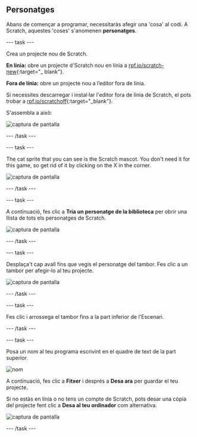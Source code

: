## Personatges

Abans de començar a programar, necessitaràs afegir una 'cosa' al codi. A Scratch, aquestes 'coses' s'anomenen **personatges**.

\--- task \---

Crea un projecte nou de Scratch.

**En línia:** obre un projecte d'Scratch nou en línia a [rpf.io/scratch-new](http://rpf.io/scratch-new){:target="_ blank"}.

**Fora de línia:** obre un projecte nou a l’editor fora de línia.

Si necessites descarregar i instal·lar l'editor fora de línia de Scratch, el pots trobar a [rpf.io/scratchoff](http://rpf.io/scratchoff){:target="_blank"}.

S'assembla a això:

![captura de pantalla](images/band-scratch.png)

\--- /task \---

\--- task \---

The cat sprite that you can see is the Scratch mascot. You don't need it for this game, so get rid of it by clicking on the X in the corner.

![captura de pantalla](images/band-delete-annotated.png)

\--- /task \---

\--- task \---

A continuació, fes clic a **Tria un personatge de la biblioteca** per obrir una llista de tots els personatges de Scratch.

![captura de pantalla](images/band-sprite-library.png)

\--- /task \---

\--- task \---

Desplaça't cap avall fins que vegis el personatge del tambor. Fes clic a un tambor per afegir-lo al teu projecte.

![captura de pantalla](images/band-sprite-drum.png)

\--- /task \---

\--- task \---

Fes clic i arrossega el tambor fins a la part inferior de l'Escenari.

\--- /task \---

\--- task \---

Posa un nom al teu programa escrivint en el quadre de text de la part superior.

![nom](images/band-name-annotated.png)

A continuació, fes clic a **Fitxer** i després a **Desa ara** per guardar el teu projecte.

Si no estàs en línia o no tens un compte de Scratch, pots desar una còpia del projecte fent clic a **Desa al teu ordinador** com alternativa.

![captura de pantalla](images/band-save.png)

\--- /task \---